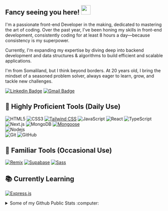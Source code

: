 ## Fancy seeing you here! <img src="https://raw.githubusercontent.com/aemmadi/aemmadi/master/wave.gif" width="30">

I'm a passionate front-end Developer in the making, dedicated to mastering the art of coding. Over the past year, I've been honing my skills in front-end development, consistently coding for at least 8 hours a day—because consistency is my superpower.

Currently, I'm expanding my expertise by diving deep into backend development and data structures & algorithms to build efficient and scalable applications.

I'm from Somaliland, but I think beyond borders. At 20 years old, I bring the mindset of a seasoned problem solver, always eager to learn, grow, and tackle new challenges.


[![Linkedin Badge](https://img.shields.io/badge/-Kadar%20Bache-blue?style=flat-square&logo=linkedin&logoColor=white&link=https://www.linkedin.com/in/kadar-bache-5b53ba236/)](https://www.linkedin.com/in/kadar-bache-5b53ba236/)
[![Gmail Badge](https://img.shields.io/badge/-khadarpaashe123@gmail.com-c14438?style=flat-square&logo=Gmail&logoColor=white&link=khadarpaashe123@gmail.com)](khadarpaashe123@gmail.com)

## 🚀 Highly Proficient Tools (Daily Use)  
![HTML5](https://img.shields.io/badge/-HTML5-E34F26?style=flat-square&logo=html5&logoColor=white) 
![CSS3](https://img.shields.io/badge/-CSS3-1572B6?style=flat-square&logo=css3) 
[![Tailwind CSS](https://img.shields.io/badge/-Tailwind%20CSS-0ea5e9?style=flat-square&logo=tailwindcss&logoColor=white)]() 
![JavaScript](https://img.shields.io/badge/-JavaScript-black?style=flat-square&logo=javascript) 
![React](https://img.shields.io/badge/-React-black?style=flat-square&logo=react) 
![TypeScript](https://img.shields.io/badge/-TypeScript-white?style=flat-square&logo=typescript) 
![Next.js](https://img.shields.io/badge/-Next.js-black?style=flat-square&logo=next.js) 
![MongoDB](https://img.shields.io/badge/-MongoDB-black?style=flat-square&logo=mongodb) 
[![Mongoose](https://img.shields.io/badge/-Mongoose-red?style=flat-square&logo=mongoose)]()  
![Nodejs](https://img.shields.io/badge/-Nodejs-black?style=flat-square&logo=Node.js)  
![Git](https://img.shields.io/badge/-Git-black?style=flat-square&logo=git) 
![GitHub](https://img.shields.io/badge/-GitHub-181717?style=flat-square&logo=github) 

## 🔹 Familiar Tools (Occasional Use)  
[![Remix](https://img.shields.io/badge/-Remix-black?style=flat-square&logo=remix)]() 
[![Supabase](https://img.shields.io/badge/-Supabase-green?style=flat-square&logo=supabase)]() 
[![Sass](https://img.shields.io/badge/-Sass-cc6699?style=flat-square&logo=sass&logoColor=white)]() 

## 📚 Currently Learning 
[![Express.js](https://img.shields.io/badge/-Express.js-gray?style=flat-square&logo=express)]()  

<details>
  <summary>Some of my Github Public Stats :computer:</summary>
  
  <a href="https://samujjwaal.me/"><img src="https://github.com/samujjwaal/samujjwaal/raw/master/etc/laptop.png" align="right" height="200" /></a>

  [![My Github Stats](https://github-readme-stats.vercel.app/api?username=samujjwaal&show_icons=true&title_color=fff&icon_color=79ff97&text_color=9f9f9f&bg_color=151515)](https://github.com/samujjwaal)

  ![Profile Views](https://komarev.com/ghpvc/?username=naru70o=blue)
  ----
  
</details>
